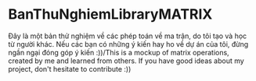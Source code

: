 # BanThuNghiemLibraryMATRIX
Đây là một bản thử nghiệm về các phép toán về ma trận, do tôi tạo và học từ người khác. Nếu các bạn có những ý kiến hay ho về dự án của tôi, đừng ngần ngại đóng góp ý kiến :))/This is a mockup of matrix operations, created by me and learned from others. If you have good ideas about my project, don't hesitate to contribute :))
